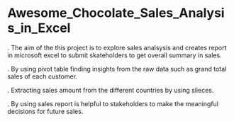 # Awesome_Chocolate_Sales_Analysis_in_Excel


. The aim of the this project is to explore sales analsysis and creates report in microsoft excel to submit skateholders to get overall summary in sales.

. By using pivot table finding insights from the raw data such as grand total sales of each customer.

. Extracting sales amount from the different countries by using slieces.

. By using sales report is helpful to stakeholders to make the meaningful decisions for future sales.
